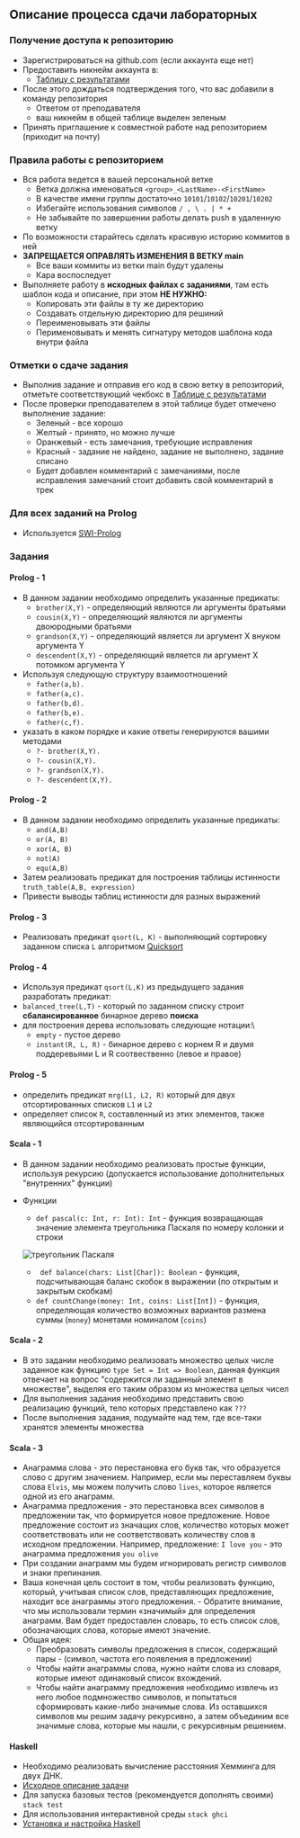 ## Описание процесса сдачи лабораторных

### Получение доступа к репозиторию
- Зарегистрироваться на github.com (если аккаунта еще нет)
- Предоставить никнейм аккаунта в:
	- [Таблицу с результатами](https://docs.google.com/spreadsheets/d/1k5uYTFezdkbJxBuaSkWKQaZp4x3jQ_aFor6qo_vImWk)
- После этого дождаться подтверждения того, что вас добавили в команду репозитория
	- Ответом от преподавателя
	- ваш никнейм в общей таблице выделен зеленым
- Принять приглашение к совместной работе над репозиторием (приходит на почту)
### Правила работы с репозиторием
- Вся работа ведется в вашей персональной ветке
	- Ветка должна именоваться `<group>_<LastName>-<FirstName>`
	- В качестве имени группы достаточно `10101`/`10102`/`10201`/`10202`
	- Избегайте использования символов `/ , \ . | * +`
	- Не забывайте по завершении работы делать push в удаленную ветку
- По возможности старайтесь сделать красивую историю коммитов в ней
- **ЗАПРЕЩАЕТСЯ ОПРАВЛЯТЬ ИЗМЕНЕНИЯ В ВЕТКУ main**
	- Все ваши коммиты из ветки main будут удалены
	- Кара воспоследует
- Выполняете работу в **исходных файлах с заданиями**, там есть шаблон кода и описание, при этом **НЕ НУЖНО:**
	- Копировать эти файлы в ту же директорию
	- Создавать отдельную директорию для решиний
	- Переименовывать эти файлы
	- Перименовывать и менять сигнатуру методов шаблона кода внутри файла
### Отметки о сдаче задания
- Выполнив задание и отправив его код в свою ветку в репозиторий, отметьте соответствующий чекбокс в [Таблице с результатами](https://docs.google.com/spreadsheets/d/1k5uYTFezdkbJxBuaSkWKQaZp4x3jQ_aFor6qo_vImWk)
- После проверки преподавателем в этой таблице будет отмечено выполнение задание:
	- Зеленый - все хорошо
	- Желтый - принято, но можно лучше
	- Оранжевый - есть замечания, требующие исправления
	- Красный - задание не найдено, задание не выполнено, задание списано
	- Будет добавлен комментарий с замечаниями, после исправления замечаний стоит добавить свой комментарий в трек
### Для всех заданий на Prolog
- Используется [SWI-Prolog](https://www.swi-prolog.org/)
### Задания
#### Prolog - 1
- В данном задании необходимо определить указанные предикаты:
	- ```brother(X,Y)```    -  определяющий являются ли аргументы братьями
	- ```cousin(X,Y)```     -  определяющий являются ли аргументы двоюродными братьями
	- ```grandson(X,Y)```   -  определяющий является ли аргумент Х внуком аргумента Y
	- ```descendent(X,Y)``` -  определяющий является ли аргумент X потомком аргумента Y
- 	Используя следующую структуру взаимоотношений
	- ```father(a,b).```              
	- ```father(a,c).```
	- ```father(b,d).```
	- ```father(b,e).```
	- ```father(c,f). ```
- указать в каком порядке и какие ответы генерируются вашими методами
	- ```?- brother(X,Y).```
	- ```?- cousin(X,Y).```
	- ```?- grandson(X,Y).```
	- ```?- descendent(X,Y).```
#### Prolog - 2
- В данном задании необходимо определить указанные предикаты:
	- ```and(A,B)```
	- ```or(A, B)```
	- ```xor(A, B)```
	- ```not(A)```
	- ```equ(A,B)```
- Затем реализовать предикат для построения таблицы истинности ```truth_table(A,B, expression)```
- Привести выводы таблиц истинности для разных выражений
#### Prolog - 3
- Реализовать предикат ```qsort(L, K)``` - выполняющий сортировку заданном списка ```L``` алгоритмом [Quicksort](https://en.wikipedia.org/wiki/Quicksort)
#### Prolog - 4
- Используя предикат ```qsort(L,K)``` из предыдущего задания разработать предикат:
- ```balanced_tree(L,T)``` - который по заданном списку строит **сбалансированное** бинарное дерево **поиска**
- для построения дерева использовать следующие  нотации:\
	- ```empty``` - пустое дерево 
	- ```instant(R, L, R)``` - бинарное дерево с корнем R и двумя поддеревьями L и R соотвественно (левое и правое)
#### Prolog - 5
- определить предикат ```mrg(L1, L2, R)``` который для двух отсортированных списков ```L1``` и ```L2``` 
- определяет список ```R```, составленный из этих элементов, также являющийся отсортированным
#### Scala  - 1
- В данном задании необходимо реализовать простые функции, используя рекурсию (допускается использование дополнительных "внутренних" функции)
- Функции
	- `def pascal(c: Int, r: Int): Int` - функция возвращающая значение элемента треугольника Паскаля по номеру колонки и строки
  
	![треугольник Паскаля](https://upload.wikimedia.org/wikipedia/commons/7/71/%D0%A2%D1%80%D0%B5%D1%83%D0%B3%D0%BE%D0%BB%D1%8C%D0%BD%D0%B8%D0%BA_%D0%9F%D0%B0%D1%81%D0%BA%D0%B0%D0%BB%D1%8F.png)
	- ` def balance(chars: List[Char]): Boolean` - функция, подсчитывающая баланс скобок в выражении (по открытым и закрытым скобкам)
	- `def countChange(money: Int, coins: List[Int])` - функция, определяющая количество возможных вариантов размена суммы (`money`) монетами номиналом (`coins`)
#### Scala  - 2
- В это задании необходимо реализовать множество целых числе заданное как функцию `type Set = Int => Boolean`, данная функция отвечает на вопрос "содержится ли заданный элемент в множестве", выделяя его таким образом из множества целых чисел
- Для выполнения задания необходимо представить свою реализацию функций, тело которых представлено как `???`
- После выполнения задания, подумайте над тем, где все-таки хранятся элементы множества
#### Scala  - 3
- Анаграмма слова - это перестановка его букв так, что образуется слово с другим значением. Например, если мы переставляем буквы слова `Elvis`, мы можем получить слово `lives`, которое является одной из его анаграмм.
- Анаграмма предложения - это перестановка всех символов в предложении так, что формируется новое предложение. Новое предложение состоит из значащих слов, количество которых может соответствовать или не соответствовать количеству слов в исходном предложении. Например, предложение: `I love you` - это анаграмма предложения `you olive` 
- При создании анаграмм мы будем игнорировать регистр символов и знаки препинания.
- Ваша конечная цель состоит в том, чтобы реализовать функцию, который, учитывая список слов, представляющих предложение, находит все анаграммы этого предложения. - Обратите внимание, что мы использовали термин «значимый» для определения анаграмм. Вам будет предоставлен словарь, то есть список слов, обозначающих слова, которые имеют значение.
- Общая идея:
	- Преобразовать символы предложения в список, содержащий пары - (символ, частота его появления в предложении)
	- Чтобы найти анаграммы слова, нужно найти слова из словаря, которые имеют одинаковый список вхождений. 
	- Чтобы найти анаграмму предложения необходимо извлечь из него любое подмножество символов, и попытаться сформировать какие-либо значимые слова. Из оставшихся символов мы решим задачу рекурсивно, а затем объединим все значимые слова, которые мы нашли, с рекурсивным решением.
#### Haskell
- Необходимо реализовать вычисление расстояния Хемминга для двух ДНК.
- [Исходное описание задачи](http://rosalind.info/problems/hamm/)
- Для запуска базовых тестов (рекомендуется дополнять своими) `stack test`
 - Для использования интерактивной среды `stack ghci`
- [Установка и настройка Haskell](https://www.haskell.org/downloads)

